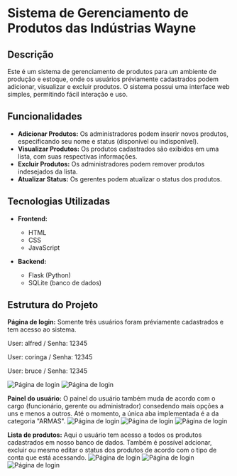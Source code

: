 # Sistema de Gerenciamento de Produtos das Indústrias Wayne

## Descrição

Este é um sistema de gerenciamento de produtos para um ambiente de produção e estoque, onde os usuários préviamente cadastrados podem adicionar, visualizar e excluir produtos. O sistema possui uma interface web simples, permitindo fácil interação e uso.

## Funcionalidades

- **Adicionar Produtos:** Os administradores podem inserir novos produtos, especificando seu nome e status (disponível ou indisponível).
- **Visualizar Produtos:** Os produtos cadastrados são exibidos em uma lista, com suas respectivas informações.
- **Excluir Produtos:** Os administradores podem remover produtos indesejados da lista.
- **Atualizar Status:** Os gerentes podem atualizar o status dos produtos.

## Tecnologias Utilizadas

- **Frontend:**
  - HTML
  - CSS
  - JavaScript

- **Backend:**
  - Flask (Python)
  - SQLite (banco de dados)

## Estrutura do Projeto

**Página de login:** Somente três usuários foram préviamente cadastrados e  tem acesso ao sistema.

User: alfred / Senha: 12345

User: coringa / Senha: 12345

User: bruce / Senha: 12345

![Página de login](images/login.png)
![Página de login](images/login-eerro.png)

**Painel do usuário:** O painel do usuário também muda de acordo com o cargo (funcionário, gerente ou administrador) consedendo mais opções a uns e menos a outros. Até o momento, a única aba implementada é a da categoria "ARMAS".
![Página de login](images/welcome23.png)
![Página de login](images/welcomme1.png)
![Página de login](images/welcome2.png)

**Lista de produtos:** Aqui o usuário tem acesso a todos os produtos cadastrados em nosso banco de dados. Também é possível adcionar, excluir ou mesmo editar o status dos produtos de acordo com o tipo de conta que está acessando.
![Página de login](images/pro2.png)
![Página de login](images/pro1.png)
![Página de login](images/pro3.png)


